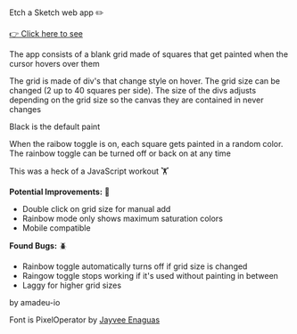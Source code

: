 Etch a Sketch web app ✏️

<a href='https://amadeuio.github.io/Etch-a-Sketch'>👉 Click here to see</a>

The app consists of a blank grid made of squares that get painted when the cursor
hovers over them

The grid is made of div's that change style on hover. The grid size can be changed (2 up to 40 squares per side). The size of the divs adjusts depending on the grid size so the canvas they are contained in never changes

Black is the default paint

When the raibow toggle is on, each square gets painted in a random color. The rainbow toggle can
be turned off or back on at any time

This was a heck of a JavaScript workout 🏋️

<b>Potential Improvements:</b> 💪

- Double click on grid size for manual add
- Rainbow mode only shows maximum saturation colors
- Mobile compatible

<b>Found Bugs:</b> 🪲

- Rainbow toggle automatically turns off if grid size is changed
- Raingow toggle stops working if it's used without painting in between
- Laggy for higher grid sizes

by amadeu-io

Font is PixelOperator by <a href='https://www.dafont.com/es/jayvee-d-enaguas.d2725'>Jayvee Enaguas</a>
